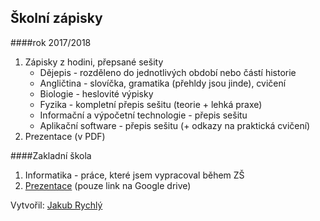## Školní zápisky
####rok 2017/2018
1) Zápisky z hodini, přepsané sešity
    - Dějepis - rozděleno do jednotlivých období nebo částí historie
    - Angličtina - slovíčka, gramatika (přehldy jsou jinde), cvičení
    - Biologie - heslovité výpisky
    - Fyzika - kompletní přepis sešitu (teorie + lehká praxe)
    - Informační a výpočetní technologie - přepis sešitu
    - Aplikační software - přepis sešitu (+ odkazy na praktická cvičení)  
2) Prezentace (v PDF)

####Zakladní škola
1) Informatika - práce, které jsem vypracoval během ZŠ
2) [Prezentace](http://goo.gl/rfQp9Y) (pouze link na Google drive)

Vytvořil: [Jakub Rychlý](https://jakubrychly.cz)

